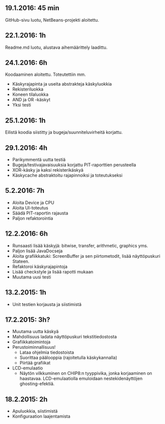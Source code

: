 ## 19.1.2016: 45 min

GitHub-sivu luotu, NetBeans-projekti aloitettu.

## 22.1.2016: 1h

Readme.md luotu, alustava aihemäärittely laadittu.

## 24.1.2016: 6h

Koodaaminen aloitettu. Toteutettiin mm.

* Käskyrajapinta ja useita abstrakteja käskyluokkia
* Rekisteriluokka
* Koneen tilaluokka
* AND ja OR -käskyt
* Yksi testi

## 25.1.2016: 1h

Eilistä koodia siistitty ja bugeja/suunniteluvirheitä korjattu.

## 29.1.2016: 4h

* Parikymmentä uutta testiä
* Bugeja/testivajavaisuuksia korjattu PIT-raporttien perusteella
* XOR-käsky ja kaksi rekisterikäskyä
* Käskycache abstraktoitu rajapinnoiksi ja toteutukseksi

## 5.2.2016: 7h

* Aloita Device ja CPU
* Aloita UI-toteutus
* Säädä PIT-raportin rajausta
* Paljon refaktorointia

## 12.2.2016: 6h

* Runsaasti lisää käskyjä: bitwise, transfer, arithmetic, graphics yms.
* Paljon lisää JavaDocseja
* Aloita grafiikkatuki: ScreenBuffer ja sen piirtometodit, lisää näyttöpuskuri Stateen.
* Refaktoroi käskyrajapintoja
* Lisää checkstyle ja lisää rapotti mukaan
* Muutama uusi testi

## 13.2.2015: 1h

* Unit testien korjausta ja siistimistä

## 17.2.2015: 3h?

* Muutama uutta käskyä
* Mahdollisuus ladata näyttöpuskuri tekstitiedostosta
* Grafiikkatoimintoja
* Perustoiminnallisuus!
    * Lataa ohjelmia tiedostoista
    * Suorittaa päälooppia (rajoitetulla käskykannalla)
    * Piirtää grafiikat
* LCD-emulaatio
    * Näytön vilkkuminen on CHIP8:n tyyppivika, jonka korjaaminen on haastavaa. LCD-emulaatiolla emuloidaan nestekidenäyttöjen ghosting-efektiä.

## 18.2.2015: 2h

* Apuluokkia, siistimistä
* Konfiguraation laajentamista